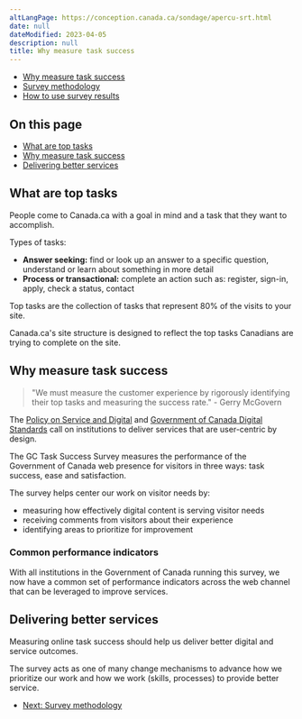 ```yaml
---
altLangPage: https://conception.canada.ca/sondage/apercu-srt.html
date: null
dateModified: 2023-04-05
description: null
title: Why measure task success
---
```


<div class="gc-stp-stp">
  <div class="row">
    <ul class="toc lst-spcd col-md-12">
      <li class="col-md-4 col-sm-6"><a class="list-group-item active" href="about-tss.html">Why measure task success</a></li>
      <li class="col-md-4 col-sm-6"><a class="list-group-item" href="methods.html">Survey methodology</a></li>
      <li class="col-md-4 col-sm-6"><a class="list-group-item" href="benefits.html">How to use survey results</a></li>
    </ul>
  </div>
</div>

## On this page

* [What are top tasks](#what-are-top-tasks)
* [Why measure task success](#why-measure-task-success)
* [Delivering better services](#delivering-better-services)

## What are top tasks

People come to Canada.ca with a goal in mind and a task that they want to accomplish.

Types of tasks:

* **Answer seeking:** find or look up an answer to a specific question, understand or learn about something in more detail
* **Process or transactional:** complete an action such as: register, sign-in, apply, check a status, contact

Top tasks are the collection of tasks that represent 80% of the visits to your site.

Canada.ca's site structure is designed to reflect the top tasks Canadians are trying to complete on the site.

## Why measure task success

> "We must measure the customer experience by rigorously identifying their top tasks and measuring the success rate." - Gerry McGovern

The [Policy on Service and Digital](https://www.tbs-sct.canada.ca/pol/doc-eng.aspx?id=32603) and [Government of Canada Digital Standards](https://www.canada.ca/en/government/system/digital-government/government-canada-digital-standards.html) call on institutions to deliver services that are user-centric by design.

The GC Task Success Survey measures the performance of the Government of Canada web presence for visitors in three ways: task success, ease and satisfaction.

The survey helps center our work on visitor needs by:

* measuring how effectively digital content is serving visitor needs
* receiving comments from visitors about their experience
* identifying areas to prioritize for improvement

### Common performance indicators

With all institutions in the Government of Canada running this survey, we now have a common set of performance indicators across the web channel that can be leveraged to improve services.

## Delivering better services

Measuring online task success should help us deliver better digital and service outcomes.

The survey acts as one of many change mechanisms to advance how we prioritize our work and how we work (skills, processes) to provide better service.

<nav role="navigation" class="mrgn-bttm-lg">
  <ul class="pager">
    <li class="next"><a href="methods.html" rel="next">Next: Survey methodology</a></li>
  </ul>
</nav>
